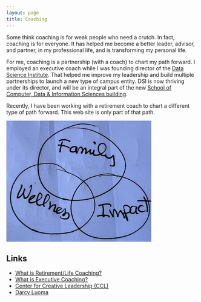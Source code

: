 ```yaml
---
layout: page
title: Coaching
---
```


Some think coaching is for weak people who need a crutch.
In fact, coaching is for everyone.
It has helped me become a better leader, advisor, and partner,
in my professional life, and is transforming my personal life.

For me, coaching is a partnership (with a coach) to chart my path forward.
I employed an executive coach while I was founding director of the
[Data Science Institute](https://datascience.wisc.edu/institute).
That helped me improve my leadership and build multiple partnerships to launch
a new type of campus entity. DSI is now thriving under its director,
and will be an integral part of the new
[School of Computer, Data & Information Sciences building](https://cdis.wisc.edu/building/).

Recently, I have been working with a retirement coach to chart a different
type of path forward.
This web site is only part of that path.

![](../images/cotter.jpg)

## Links

- [What is Retirement/Life Coaching?](https://www.newretirement.com/retirement/retirement-coach-can-help-you-have-a-better-retirement/)
- [What is Executive Coaching?](https://www.ccl.org/leadership-solutions/leadership-coaching/executive-coaching/)
- [Center for Creative Leadership (CCL)](https://www.ccl.org/)
- [Darcy Luoma](https://darcyluoma.com/)

<!--
## Resources

* [Coaching Google Drive](https://drive.google.com/drive/u/1/folders/1oqr4yjlb399vETmvSTRZpULaOfypR4hO) (restricted)
* [Coaching Box Drive](https://uwmadison.app.box.com/folder/89487800356) (restricted)
-->
